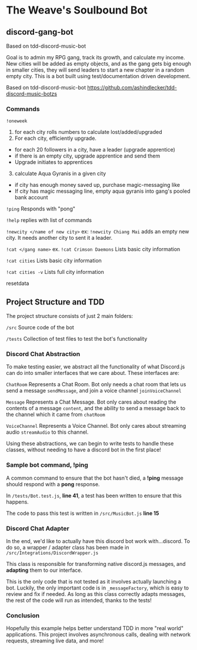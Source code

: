 # The Weave's Soulbound Bot
## discord-gang-bot

Based on tdd-discord-music-bot


Goal is to admin my RPG gang, track its growth, and calculate my income.
New cities will be added as empty objects, and as the gang gets big enough in smaller cities, they will send leaders to start a new chapter in a random empty city.
This is a bot built using test/documentation driven development.

Based on tdd-discord-music-bot
 https://github.com/ashindlecker/tdd-discord-music-botzs

### Commands
`!oneweek` 
1. for each city rolls numbers to calculate lost/added/upgraded 
2. For each city, efficiently upgrade. 
 - for each 20 followers in a city, have a leader (upgrade apprentice)
 - if there is an empty city, upgrade apprentice and send them 
 - Upgrade initiates to apprentices
3. calculate Aqua Gyranis in a given city 
 - if city has enough money saved up, purchase magic-messaging like
 - If city has magic messaging line, empty aqua gyranis into gang's pooled bank account

`!ping` Responds with "pong"

`!help`
replies with list of commands

`!newcity </name of new city>`
ex: `!newcity Chiang Mai`
adds an empty new city. It needs another city to sent it a leader.

`!cat </gang name>`
ex. `!cat Crimson Daemons`
Lists basic city information

`!cat cities`
Lists basic city information

`!cat cities -v`
Lists full city information

resetdata




## Project Structure and TDD
The project structure consists of just 2 main folders:

`/src` Source code of the bot

`/tests` Collection of test files to test the bot's functionality

### Discord Chat Abstraction
To make testing easier, we abstract all the functionality of what Discord.js can do into smaller interfaces that we care about. These interfaces are:

`ChatRoom` Represents a Chat Room. Bot only needs a chat room that lets us send a message `sendMessage`, and join a voice channel `joinVoiceChannel`

`Message` Represents a Chat Message. Bot only cares about reading the contents of a message `content`, and the ability to send a message back to the channel which it came from `chatRoom`

`VoiceChannel` Represents a Voice Channel. Bot only cares about streaming audio `streamAudio` to this channel.

Using these abstractions, we can begin to write tests to handle these classes, without needing to have a discord bot in the first place!

### Sample bot command, !ping
A common command to ensure that the bot hasn't died, a **!ping** message should respond with a **pong** response.

In `/tests/Bot.test.js`, **line 41**, a test has been written to ensure that this happens.

The code to pass this test is written in `/src/MusicBot.js` **line 15**


### Discord Chat Adapter
In the end, we'd like to actually have this discord bot work with...discord. To do so, a wrapper / adapter class has been made in `/src/Integrations/DiscordWrapper.js`

This class is responsible for transforming native discord.js messages, and **adapting** them to our interface. 

This is the only code that is not tested as it involves actually launching a bot. Luckily, the only important code is in `_messageFactory`, which is easy to review and fix if needed. As long as this class correctly adapts messages, the rest of the code will run as intended, thanks to the tests!



### Conclusion
Hopefully this example helps better understand TDD in more "real world" applications. This project involves asynchronous calls, dealing with network requests, streaming live data, and more!

